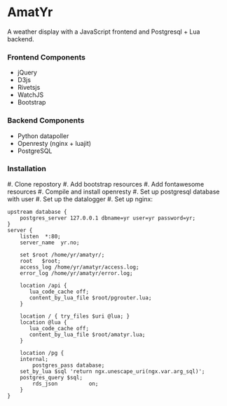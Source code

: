 # AmatYr

A weather display with a JavaScript frontend and Postgresql + Lua backend.

### Frontend Components

-    jQuery
-    D3js
-    Rivetsjs
-    WatchJS
-    Bootstrap

### Backend Components

-   Python datapoller
-   Openresty (nginx + luajit)
-   PostgreSQL


### Installation

#. Clone repostory
#. Add bootstrap resources
#. Add fontawesome resources
#. Compile and install openresty
#. Set up postgresql database with user
#. Set up the datalogger
#. Set up nginx:

    
    upstream database {
        postgres_server 127.0.0.1 dbname=yr user=yr password=yr;
    }
    server {
        listen	*:80;
        server_name  yr.no;

        set $root /home/yr/amatyr/;
        root   $root;
        access_log /home/yr/amatyr/access.log;
        error_log /home/yr/amatyr/error.log;

        location /api {
           lua_code_cache off;
           content_by_lua_file $root/pgrouter.lua;
        }

        location / { try_files $uri @lua; }
        location @lua {
           lua_code_cache off;
           content_by_lua_file $root/amatyr.lua;
        }

        location /pg {
        internal;
            postgres_pass database;
        set_by_lua $sql 'return ngx.unescape_uri(ngx.var.arg_sql)';
        postgres_query $sql;
            rds_json          on;
        }
    }
